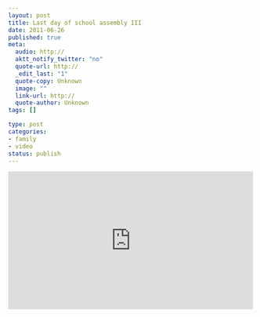 ```yaml
--- 
layout: post
title: Last day of school assembly III
date: 2011-06-26
published: true
meta: 
  audio: http://
  aktt_notify_twitter: "no"
  quote-url: http://
  _edit_last: "1"
  quote-copy: Unknown
  image: ""
  link-url: http://
  quote-author: Unknown
tags: []

type: post
categories: 
- family
- video
status: publish
---
```



<iframe src="http://player.vimeo.com/video/25632278?title=0&amp;byline=0&amp;color=0" frameborder="0" height="281" width="500"></iframe>
